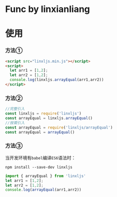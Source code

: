 # Func by linxianliang

# 使用
### 方法①
```html
<script src="linxljs.min.js"></script>
<script>
  let arr1 = [1,2];
  let arr2 = [1,2];
  console.log(linxljs.arrayEqual(arr1,arr2))
</script>
```

### 方法②
```javascript
//完整引入
const linxljs = require('linxljs')
const arrayEqual = linxljs.arrayEqual()
//按需引入
const arrayEqual = require('linxljs/arrayEqual')
const arrayEqual = arrayEqual()
```

### 方法③

当开发环境有`babel`编译`ES6`语法时：

`npm install --save-dev linxljs`
```javascript
import { arrayEqual } from 'linxljs'
let arr1 = [1,2];
let arr2 = [1,2];
console.log(arrayEqual(arr1,arr2))
```